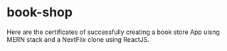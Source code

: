 # book-shop
Here are the certificates of successfully creating a book store App uisng MERN stack and a NextFlix clone using ReactJS.
